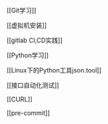 [[Git学习]]  

[[虚拟机安装]]

[[gitlab CI,CD实践]]  

[[Python学习]]

[[Linux下的Python工具json.tool]]

[[接口自动化测试]]

[[CURL]]

[[pre-commit]]

